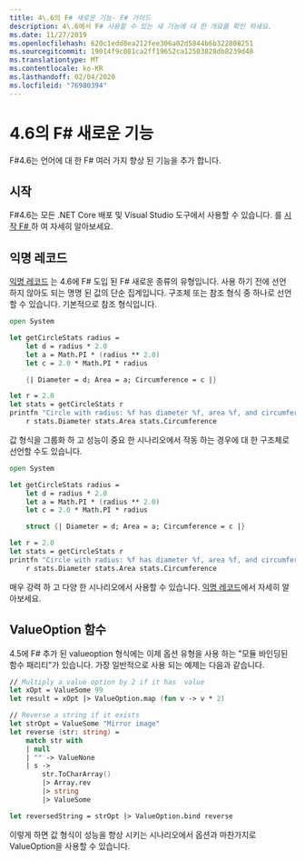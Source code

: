 ```yaml
---
title: 4\.6의 F# 새로운 기능- F# 가이드
description: 4\.6에서 F# 사용할 수 있는 새 기능에 대 한 개요를 확인 하세요.
ms.date: 11/27/2019
ms.openlocfilehash: 620c1edd8ea212fee306a02d5844b6b322808251
ms.sourcegitcommit: 19014f9c081ca2ff19652ca12503828db8239d48
ms.translationtype: MT
ms.contentlocale: ko-KR
ms.lasthandoff: 02/04/2020
ms.locfileid: "76980394"
---
```

# <a name="whats-new-in-f-46"></a>4\.6의 F# 새로운 기능

F#4.6는 언어에 대 한 F# 여러 가지 향상 된 기능을 추가 합니다.

## <a name="get-started"></a>시작

F#4.6는 모든 .NET Core 배포 및 Visual Studio 도구에서 사용할 수 있습니다. 를 [시작 F# ](../get-started/index.md) 하 여 자세히 알아보세요.

## <a name="anonymous-records"></a>익명 레코드

[익명 레코드](../language-reference/anonymous-records.md) 는 4.6에 F# 도입 된 F# 새로운 종류의 유형입니다. 사용 하기 전에 선언 하지 않아도 되는 명명 된 값의 단순 집계입니다. 구조체 또는 참조 형식 중 하나로 선언할 수 있습니다. 기본적으로 참조 형식입니다.

```fsharp
open System

let getCircleStats radius =
    let d = radius * 2.0
    let a = Math.PI * (radius ** 2.0)
    let c = 2.0 * Math.PI * radius

    {| Diameter = d; Area = a; Circumference = c |}

let r = 2.0
let stats = getCircleStats r
printfn "Circle with radius: %f has diameter %f, area %f, and circumference %f"
    r stats.Diameter stats.Area stats.Circumference
```

값 형식을 그룹화 하 고 성능이 중요 한 시나리오에서 작동 하는 경우에 대 한 구조체로 선언할 수도 있습니다.

```fsharp
open System

let getCircleStats radius =
    let d = radius * 2.0
    let a = Math.PI * (radius ** 2.0)
    let c = 2.0 * Math.PI * radius

    struct {| Diameter = d; Area = a; Circumference = c |}

let r = 2.0
let stats = getCircleStats r
printfn "Circle with radius: %f has diameter %f, area %f, and circumference %f"
    r stats.Diameter stats.Area stats.Circumference
```

매우 강력 하 고 다양 한 시나리오에서 사용할 수 있습니다. [익명 레코드](../language-reference/anonymous-records.md)에서 자세히 알아보세요.

## <a name="valueoption-functions"></a>ValueOption 함수

4\.5에 F# 추가 된 valueoption 형식에는 이제 옵션 유형을 사용 하는 "모듈 바인딩된 함수 패리티"가 있습니다. 가장 일반적으로 사용 되는 예제는 다음과 같습니다.

```fsharp
// Multiply a value option by 2 if it has  value
let xOpt = ValueSome 99
let result = xOpt |> ValueOption.map (fun v -> v * 2)

// Reverse a string if it exists
let strOpt = ValueSome "Mirror image"
let reverse (str: string) =
    match str with
    | null
    | "" -> ValueNone
    | s ->
        str.ToCharArray()
        |> Array.rev
        |> string
        |> ValueSome

let reversedString = strOpt |> ValueOption.bind reverse
```

이렇게 하면 값 형식이 성능을 향상 시키는 시나리오에서 옵션과 마찬가지로 ValueOption을 사용할 수 있습니다.
